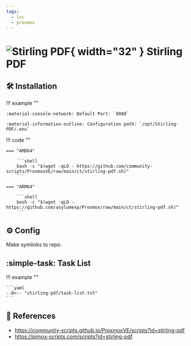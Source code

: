```yaml
---
tags:
  - lxc
  - proxmox
---
```

# ![Stirling PDF](https://cdn.jsdelivr.net/gh/selfhst/icons/webp/stirling-pdf.webp){ width="32" } Stirling PDF

## :hammer_and_wrench: Installation

!!! example ""

    :material-console-network: Default Port: `8080`

    :material-information-outline: Configuration path: `/opt/Stirling-PDF/.env`

!!! code ""

    === "AMD64"

        ```shell
        bash -c "$(wget -qLO - https://github.com/community-scripts/ProxmoxVE/raw/main/ct/stirling-pdf.sh)"
        ```

    === "ARM64"

        ```shell
        bash -c "$(wget -qLO - https://github.com/asylumexp/Proxmox/raw/main/ct/stirling-pdf.sh)"
        ```

## :gear: Config

Make symlinks to repo.

## :simple-task: Task List

!!! example ""

    ```yaml
    --8<-- "stirling-pdf/task-list.txt"
    ```

## :link: References

- <https://community-scripts.github.io/ProxmoxVE/scripts?id=stirling-pdf>
- <https://pimox-scripts.com/scripts?id=stirling-pdf>
